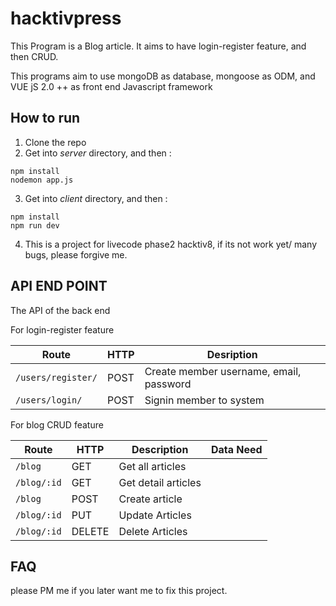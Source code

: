 # hacktivpress
This Program is a Blog article. It aims to have login-register feature, and then CRUD.

This programs aim to use mongoDB as database, mongoose as ODM, and VUE jS 2.0 ++ as front end Javascript framework

## How to run

  1. Clone the repo
  2. Get into *server* directory, and then :

    npm install
    nodemon app.js

  3. Get into *client* directory, and then :

    npm install
    npm run dev

  4. This is a project for livecode phase2 hacktiv8, if its not work yet/ many bugs, please forgive me.


## API END POINT

  The API of the back end

 For login-register feature

| Route | HTTP | Desription|
|-------|------|-----------|
| `/users/register/` | POST | Create member username, email, password |
| `/users/login/` | POST | Signin member to system |

For blog CRUD feature

| Route | HTTP | Description | Data Need |
| ----- | ---- | ----------- | --------- |
| `/blog` | GET | Get all articles | |
| `/blog/:id` | GET | Get detail articles | |
| `/blog` | POST | Create article | |
| `/blog/:id` | PUT | Update Articles | |
| `/blog/:id` | DELETE | Delete Articles | |

## FAQ

  please PM me if you later want me to fix this project.
